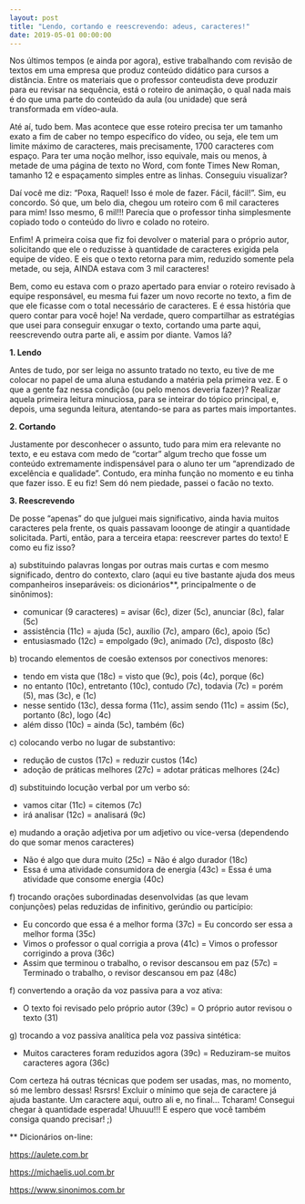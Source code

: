 ```yaml
---
layout: post
title: "Lendo, cortando e reescrevendo: adeus, caracteres!"
date: 2019-05-01 00:00:00
---
```

Nos últimos tempos (e ainda por agora), estive trabalhando com revisão de textos em uma empresa que produz conteúdo didático para cursos a distância. Entre os materiais que o professor conteudista deve produzir para eu revisar na sequência, está o roteiro de animação, o qual nada mais é do que uma parte do conteúdo da aula (ou unidade) que será transformada em vídeo-aula.

Até aí, tudo bem. Mas acontece que esse roteiro precisa ter um tamanho exato a fim de caber no tempo específico do vídeo, ou seja, ele tem um limite máximo de caracteres, mais precisamente, 1700 caracteres com espaço. Para ter uma noção melhor, isso equivale, mais ou menos, à metade de uma página de texto no Word, com fonte Times New Roman, tamanho 12 e espaçamento simples entre as linhas. Conseguiu visualizar?

Daí você me diz: “Poxa, Raquel! Isso é mole de fazer. Fácil, fácil!”. Sim, eu concordo. Só que, um belo dia, chegou um roteiro com 6 mil caracteres para mim! Isso mesmo, 6 mil!!! Parecia que o professor tinha simplesmente copiado todo o conteúdo do livro e colado no roteiro. 

Enfim! A primeira coisa que fiz foi devolver o material para o próprio autor, solicitando que ele o reduzisse à quantidade de caracteres exigida pela equipe de vídeo. E eis que o texto retorna para mim, reduzido somente pela metade, ou seja, AINDA estava com 3 mil caracteres! 

Bem, como eu estava com o prazo apertado para enviar o roteiro revisado à equipe responsável, eu mesma fui fazer um novo recorte no texto, a fim de que ele ficasse com o total necessário de caracteres. E é essa história que quero contar para você hoje! Na verdade, quero compartilhar as estratégias que usei para conseguir enxugar o texto, cortando uma parte aqui, reescrevendo outra parte ali, e assim por diante. Vamos lá?

**1. Lendo**

Antes de tudo, por ser leiga no assunto tratado no texto, eu tive de me colocar no papel de uma aluna estudando a matéria pela primeira vez. E o que a gente faz nessa condição (ou pelo menos deveria fazer)? Realizar aquela primeira leitura minuciosa, para se inteirar do tópico principal, e, depois, uma segunda leitura, atentando-se para as partes mais importantes.

**2. Cortando**

Justamente por desconhecer o assunto, tudo para mim era relevante no texto, e eu estava com medo de “cortar” algum trecho que fosse um conteúdo extremamente indispensável para o aluno ter um “aprendizado de excelência e qualidade”. Contudo, era minha função no momento e eu tinha que fazer isso. E eu fiz! Sem dó nem piedade, passei o facão no texto. 

**3. Reescrevendo**

De posse “apenas” do que julguei mais significativo, ainda havia muitos caracteres pela frente, os quais passavam looonge de atingir a quantidade solicitada. Parti, então, para a terceira etapa: reescrever partes do texto! E como eu fiz isso? 

a) substituindo palavras longas por outras mais curtas e com mesmo significado, dentro do contexto, claro (aqui eu tive bastante ajuda dos meus companheiros inseparáveis: os dicionários**, principalmente o de sinônimos):

- comunicar (9 caracteres) = avisar (6c), dizer (5c), anunciar (8c), falar (5c)
- assistência (11c) = ajuda (5c), auxílio (7c), amparo (6c), apoio (5c)
- entusiasmado (12c) = empolgado (9c), animado (7c), disposto (8c)

b) trocando elementos de coesão extensos por conectivos menores:

- tendo em vista que (18c) = visto que (9c), pois (4c), porque (6c)
- no entanto (10c), entretanto (10c), contudo (7c), todavia (7c) = porém (5), mas (3c), e (1c)
- nesse sentido (13c), dessa forma (11c), assim sendo (11c) = assim (5c), portanto (8c), logo (4c)
- além disso (10c) = ainda (5c), também (6c)

c) colocando verbo no lugar de substantivo: 

- redução de custos (17c) = reduzir custos (14c)
- adoção de práticas melhores (27c) = adotar práticas melhores (24c)

d) substituindo locução verbal por um verbo só:

- vamos citar (11c) = citemos (7c)
- irá analisar (12c) = analisará (9c)

e) mudando a oração adjetiva por um adjetivo ou vice-versa (dependendo do que somar menos caracteres)

- Não é algo que dura muito (25c) = Não é algo durador (18c)
- Essa é uma atividade consumidora de energia (43c) = Essa é uma atividade que consome energia (40c)

f) trocando orações subordinadas desenvolvidas (as que levam conjunções) pelas reduzidas de infinitivo, gerúndio ou particípio:

- Eu concordo que essa é a melhor forma (37c) = Eu concordo ser essa a melhor forma (35c)
- Vimos o professor o qual corrigia a prova (41c) = Vimos o professor corrigindo a prova (36c)
- Assim que terminou o trabalho, o revisor descansou em paz (57c) = Terminado o trabalho, o revisor descansou em paz (48c)

f) convertendo a oração da voz passiva para a voz ativa:

- O texto foi revisado pelo próprio autor (39c) = O próprio autor revisou o texto (31)

g) trocando a voz passiva analítica pela voz passiva sintética:

- Muitos caracteres foram reduzidos agora (39c) = Reduziram-se muitos caracteres agora (36c)

Com certeza há outras técnicas que podem ser usadas, mas, no momento, só me lembro dessas! Rsrsrs! Excluir o mínimo que seja de caractere já ajuda bastante. Um caractere aqui, outro ali e, no final... Tcharam! Consegui chegar à quantidade esperada! Uhuuu!!! E espero que você também consiga quando precisar! ;)


** Dicionários on-line: 

https://aulete.com.br

https://michaelis.uol.com.br

https://www.sinonimos.com.br
